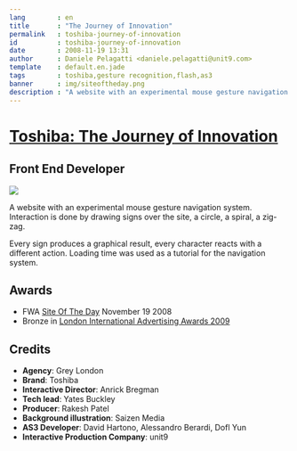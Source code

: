 ```yaml
---
lang        : en
title       : "The Journey of Innovation"
permalink   : toshiba-journey-of-innovation
id          : toshiba-journey-of-innovation
date        : 2008-11-19 13:31
author      : Daniele Pelagatti <daniele.pelagatti@unit9.com>
template    : default.en.jade
tags        : toshiba,gesture recognition,flash,as3
banner      : img/siteoftheday.png
description : "A website with an experimental mouse gesture navigation system. Interaction is done by drawing signs over the site, a circle, a spiral, a zig-zag."
---
```


# [Toshiba: The Journey of Innovation](http://unit9.com/toshiba-leading_innovation/) #
## Front End Developer ##

[![](#{base}img/toshiba-big.jpg)](http://unit9.com/toshiba-leading_innovation/)

A website with an experimental mouse gesture navigation system. Interaction is
done by drawing signs over the site, a circle, a spiral, a zig-zag. 

Every sign produces a graphical result, every character reacts with a different action. Loading time was used as a tutorial for the navigation system.

## Awards ##

  * FWA [Site Of The Day](http://www.thefwa.com/site/journey-of-innovation/) November 19 2008
  * Bronze in [London International Advertising Awards 2009](http://2009.liaentries.com/winners/?title_brand=&medium=&category=&proceed_simple_search=false&all_mediums=false&page=1&company_name=&city=&keyword=&proceed_advanced_search=false&award=&id_medium=2&presslist=&credits=&view=icons&country=&range=w&sort=category&id_category=214)

## Credits ##

 * **Agency**: Grey London 
 * **Brand**: Toshiba 
 * **Interactive Director**: Anrick Bregman 
 * **Tech lead**: Yates Buckley 
 * **Producer**: Rakesh Patel 
 * **Background illustration**: Saizen Media 
 * **AS3 Developer**: David Hartono, Alessandro Berardi, Dofl Yun
 * **Interactive Production Company**: unit9

